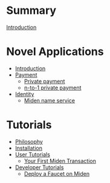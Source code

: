 # Summary

[Introduction](introduction.md)

# Novel Applications
- [Introduction](novel_applications/README.md)
- [Payment]()
  - [Private payment](novel_applications/payment/private_payment.md)
  - [n-to-1 private payment](novel_applications/payment/n-to-1_private_payment.md)
- [Identity]()
  - [Miden name service](novel_applications/identity/miden_name_service.md)

# Tutorials
- [Philosophy](tutorials/README.md)
- [Installation](tutorials/installation.md)
- [User Tutorials](tutorials/user/README.md)
  - [Your First Miden Transaction](tutorials/user/first_miden_transaction.md)
- [Developer Tutorials](tutorials/developer/README.md)
  - [Deploy a Faucet on Miden](tutorials/developer/deploy_faucet.md)
